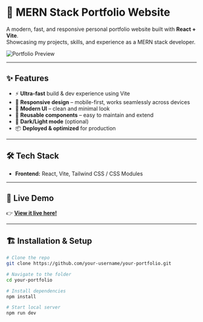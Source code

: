 # 🚀 MERN Stack Portfolio Website

A modern, fast, and responsive personal portfolio website built with **React + Vite**.  
Showcasing my projects, skills, and experience as a MERN stack developer.

![Portfolio Preview](./screenshot.png)

---

## ✨ Features

- ⚡ **Ultra-fast** build & dev experience using Vite
- 📱 **Responsive design** – mobile-first, works seamlessly across devices
- 🎨 **Modern UI** – clean and minimal look
- 🧩 **Reusable components** – easy to maintain and extend
- 🌙 **Dark/Light mode** (optional)
- 📦 **Deployed & optimized** for production

---

## 🛠 Tech Stack

- **Frontend:** React, Vite, Tailwind CSS / CSS Modules

---


## 🚀 Live Demo

👉 [**View it live here!**](https://your-portfolio-demo-link.com)

---

## 🏗 Installation & Setup

```bash
# Clone the repo
git clone https://github.com/your-username/your-portfolio.git

# Navigate to the folder
cd your-portfolio

# Install dependencies
npm install

# Start local server
npm run dev
